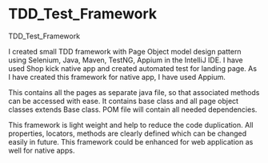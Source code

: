 # TDD_Test_Framework
TDD_Test_Framework

I created small TDD framework with Page Object model design pattern using Selenium, Java, Maven, TestNG, Appium in the IntelliJ IDE. I have used Shop kick native app and created automated test for landing page. As I have created this framework for native app, I have used Appium.

This contains all the pages as separate java file, so that associated methods can be accessed with ease. It contains base class and all page object classes extends Base class. POM file will contain all needed dependencies.

This framework is light weight and help to reduce the code duplication. All properties, locators, methods are clearly defined which can be changed easily in future. This framework could be enhanced for web application as well for native apps.
